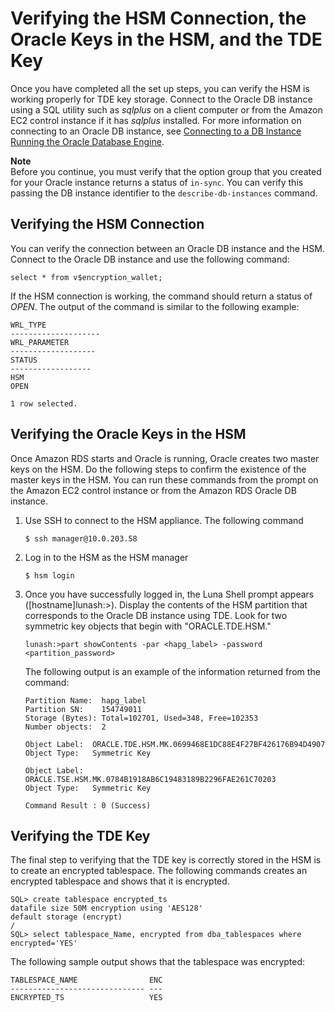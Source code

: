 # Verifying the HSM Connection, the Oracle Keys in the HSM, and the TDE Key<a name="Appendix.OracleCloudHSM.Verify"></a>

Once you have completed all the set up steps, you can verify the HSM is working properly for TDE key storage\. Connect to the Oracle DB instance using a SQL utility such as *sqlplus* on a client computer or from the Amazon EC2 control instance if it has *sqlplus* installed\. For more information on connecting to an Oracle DB instance, see [Connecting to a DB Instance Running the Oracle Database Engine](https://docs.aws.amazon.com/AmazonRDS/latest/UserGuide/USER_ConnectToOracleInstance.html)\.

**Note**  
Before you continue, you must verify that the option group that you created for your Oracle instance returns a status of `in-sync`\. You can verify this passing the DB instance identifier to the `describe-db-instances` command\.

## Verifying the HSM Connection<a name="w4aac30c89c11c29b9"></a>

You can verify the connection between an Oracle DB instance and the HSM\. Connect to the Oracle DB instance and use the following command:

```
select * from v$encryption_wallet;
```

If the HSM connection is working, the command should return a status of *OPEN*\. The output of the command is similar to the following example:

```
WRL_TYPE
--------------------
WRL_PARAMETER
-------------------
STATUS
------------------
HSM
OPEN

1 row selected.
```

## Verifying the Oracle Keys in the HSM<a name="w4aac30c89c11c29c11"></a>

Once Amazon RDS starts and Oracle is running, Oracle creates two master keys on the HSM\. Do the following steps to confirm the existence of the master keys in the HSM\. You can run these commands from the prompt on the Amazon EC2 control instance or from the Amazon RDS Oracle DB instance\.

1. Use SSH to connect to the HSM appliance\. The following command 

   ```
   $ ssh manager@10.0.203.58
   ```

1. Log in to the HSM as the HSM manager

   ```
   $ hsm login	
   ```

1. Once you have successfully logged in, the Luna Shell prompt appears \(\[hostname\]lunash:>\)\. Display the contents of the HSM partition that corresponds to the Oracle DB instance using TDE\. Look for two symmetric key objects that begin with "ORACLE\.TDE\.HSM\." 

   ```
   lunash:>part showContents -par <hapg_label> -password <partition_password>
   ```

   The following output is an example of the information returned from the command:

   ```
   Partition Name:  hapg_label
   Partition SN:    154749011
   Storage (Bytes): Total=102701, Used=348, Free=102353
   Number objects:  2
   
   Object Label:  ORACLE.TDE.HSM.MK.0699468E1DC88E4F27BF426176B94D4907
   Object Type:   Symmetric Key
   
   Object Label:  ORACLE.TSE.HSM.MK.0784B1918AB6C19483189B2296FAE261C70203
   Object Type:   Symmetric Key
   
   Command Result : 0 (Success)
   ```

## Verifying the TDE Key<a name="w4aac30c89c11c29c13"></a>

The final step to verifying that the TDE key is correctly stored in the HSM is to create an encrypted tablespace\. The following commands creates an encrypted tablespace and shows that it is encrypted\.

```
SQL> create tablespace encrypted_ts
datafile size 50M encryption using 'AES128'
default storage (encrypt)
/
SQL> select tablespace_Name, encrypted from dba_tablespaces where encrypted='YES'
```

The following sample output shows that the tablespace was encrypted:

```
TABLESPACE_NAME                ENC
------------------------------ ---
ENCRYPTED_TS                   YES
```